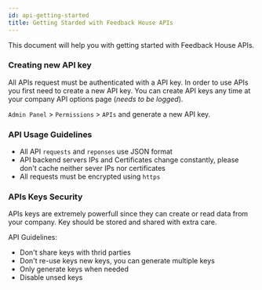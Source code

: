 ```yaml
---
id: api-getting-started
title: Getting Starded with Feedback House APIs
---
```


This document will help you with getting started with Feedback House APIs. 

### Creating new API key

All APIs request must be authenticated with a API key. In order to use APIs you first need to create a new API key. You can create API keys any time at your company API options page (*needs to be logged*).

`Admin Panel` > `Permissions` > `APIs` and generate a new API key.

### API Usage Guidelines

- All API `requests` and `reponses` use JSON format
- API backend servers IPs and Certificates change constantly, please don't cache neither sever IPs nor certificates
- All requests must be encrypted using `https`

### APIs Keys Security

APIs keys are extremely powerfull since they can create or read data from your company. Key should be stored and shared with extra care.

API Guidelines:

- Don't share keys with thrid parties
- Don't re-use keys new keys, you can generate multiple keys
- Only generate keys when needed
- Disable unsed keys
